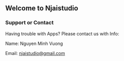 ## Welcome to Njaistudio

### Support or Contact

Having trouble with Apps? Please contact us with Info:

Name: Nguyen Minh Vuong

Email: njaistudio@gmail.com
